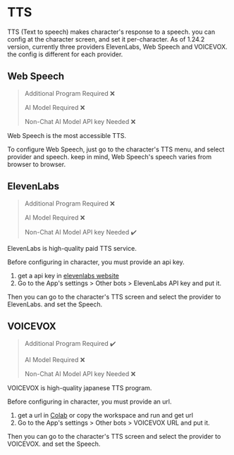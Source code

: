 # TTS

TTS (Text to speech) makes character's response to a speech. you can config at the character screen, and set it per-character. As of 1.24.2 version, currently three providers ElevenLabs, Web Speech and VOICEVOX. the config is different for each provider.

## Web Speech
> Additional Program Required ❌
>
> AI Model Required ❌
> 
> Non-Chat AI Model API key Needed ❌

Web Speech is the most accessible TTS.

To configure Web Speech, just go to the character's TTS menu, and select provider and speech.
keep in mind, Web Speech's speech varies from browser to browser.


## ElevenLabs
> Additional Program Required ❌
>
> AI Model Required ❌
> 
> Non-Chat AI Model API key Needed ✔️

ElevenLabs is high-quality paid TTS service.

Before configuring in character, you must provide an api key.
1. get a api key in [elevenlabs website](https://beta.elevenlabs.io/)
1. Go to the App's settings > Other bots > ElevenLabs API key and put it.

Then you can go to the character's TTS screen and select the provider to ElevenLabs. and set the Speech.

## VOICEVOX
> Additional Program Required ✔️
>
> AI Model Required ❌
> 
> Non-Chat AI Model API key Needed ❌

VOICEVOX is high-quality japanese TTS program.

Before configuring in character, you must provide an url.
1. get a url in [Colab](https://colab.research.google.com/drive/1tyeXJSklNfjW-aZJAib1JfgOMFarAwze) or copy the workspace and run and get url
1. Go to the App's settings > Other bots > VOICEVOX URL and put it.

Then you can go to the character's TTS screen and select the provider to VOICEVOX. and set the Speech.
